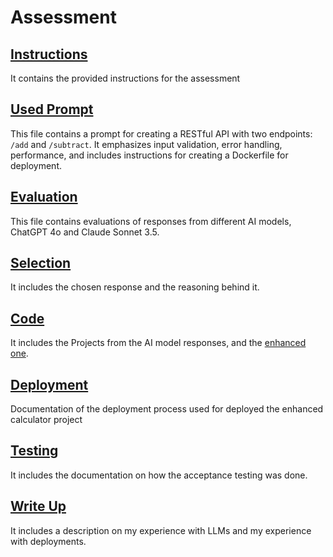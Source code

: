 # Assessment

## [Instructions](Instructions.md)
It contains the provided instructions for the assessment

## [Used Prompt](Prompt.md)
This file contains a prompt for creating a RESTful API with two endpoints: `/add` and `/subtract`. It emphasizes input validation, error handling, performance, and includes instructions for creating a Dockerfile for deployment.

## [Evaluation](Evaluation.md)
This file contains evaluations of responses from different AI models, ChatGPT 4o and Claude Sonnet 3.5.

## [Selection](Selection.md)
It includes the chosen response and the reasoning behind it.

## [Code](Code/)
It includes the Projects from the AI model responses, and the [enhanced one](/Code/EnhancedProject/).

## [Deployment](Deployment.md)
Documentation of the deployment process used for deployed the enhanced calculator project

## [Testing](Testing.md)
It includes the documentation on how the acceptance testing was done.

## [Write Up](WriteUp.md)
It includes a description on my experience with LLMs and my experience with deployments.